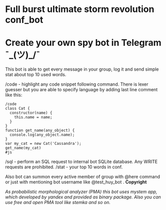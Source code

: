 # Full burst ultimate storm revolution conf_bot

# Create your own spy bot in Telegram ¯\_(ツ)_/¯

This bot is able to get every message in your group, log it and send simple stat about top 10 used words. 


/code - highlight any code snippet following command. There is lexer guesser but you are able to specify language by adding last line comment like this:
```
/code
class Cat {
  constructor(name) {
    this.name = name;
  }
}
function get_name(any_object) {
  console.log(any_object.name);
}
var my_cat = new Cat('Cassandra');
get_name(my_cat)
#js
```
/sql - perform an SQL request to internal bot SQLite database. Any WRITE requests are prohibited.
/stat - your top 10 words in conf.

Also bot can summon every active member of group with @here command or just with mentioning bot username like @test_huy_bot .
**Copyright** 

*As probabilistic morphological analyzer (PMA) this bot uses mystem app, which developed by yandex and provided as binary package.*
*Also you can use free and open PMA tool like stemka and so on.*

